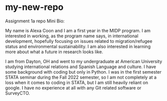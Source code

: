 # my-new-repo
Assignment 1a repo
Mini Bio:

My name is Alexa Coon and I am a first year in the MIDP program. I am interested in 
working, as the program name says, in international development, hopefully focusing 
on issues related to migration/refugee status and environmental sustainability. I am 
also interested in learning more about what a future in research looks like.

I am from Dayton, OH and went to my undergraduate at American University studying
international relations and Spanish Language and culture. I have some background 
with coding but only in Python. I was in the first semester STATA seminar during the 
Fall 2022 semester, so I am not completely at a loss when it comes to coding in STATA,
but I am still heavily reliant on google. I have no experience at all with any Git
related software or SurveyCTO. 